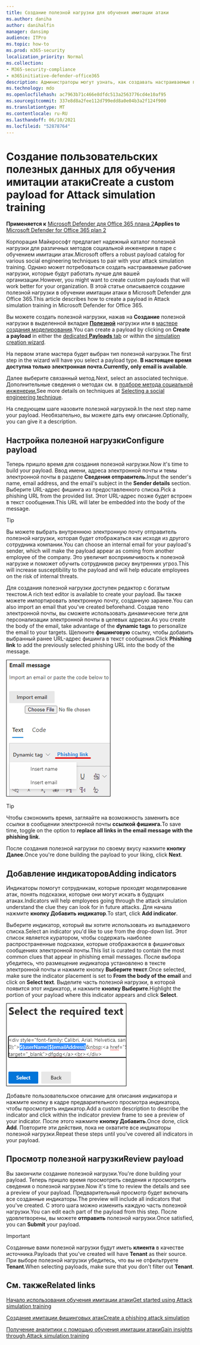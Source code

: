 ```yaml
---
title: Создание полезной нагрузки для обучения имитации атаки
ms.author: daniha
author: danihalfin
manager: dansimp
audience: ITPro
ms.topic: how-to
ms.prod: m365-security
localization_priority: Normal
ms.collection:
- M365-security-compliance
- m365initiative-defender-office365
description: Администраторы могут узнать, как создавать настраиваемые полезной нагрузки для обучения моделированию атаки в Microsoft Defender для Office 365.
ms.technology: mdo
ms.openlocfilehash: ac7963b71c466e8dfdc513a2563776cd4e10af95
ms.sourcegitcommit: 337e8d8a2fee112d799edd8a0e04b3a2f124f900
ms.translationtype: MT
ms.contentlocale: ru-RU
ms.lasthandoff: 06/10/2021
ms.locfileid: "52878764"
---
```

# <a name="create-a-custom-payload-for-attack-simulation-training"></a><span data-ttu-id="c1da7-103">Создание пользовательских полезных данных для обучения имитации атаки</span><span class="sxs-lookup"><span data-stu-id="c1da7-103">Create a custom payload for Attack simulation training</span></span>

<span data-ttu-id="c1da7-104">**Применяется к** [Microsoft Defender для Office 365 плана 2](defender-for-office-365.md)</span><span class="sxs-lookup"><span data-stu-id="c1da7-104">**Applies to** [Microsoft Defender for Office 365 plan 2](defender-for-office-365.md)</span></span>

<span data-ttu-id="c1da7-105">Корпорация Майкрософт предлагает надежный каталог полезной нагрузки для различных методов социальной инженерии в паре с обучением имитации атак.</span><span class="sxs-lookup"><span data-stu-id="c1da7-105">Microsoft offers a robust payload catalog for various social engineering techniques to pair with your attack simulation training.</span></span> <span data-ttu-id="c1da7-106">Однако может потребоваться создать настраиваемые рабочие нагрузки, которые будут работать лучше для вашей организации.</span><span class="sxs-lookup"><span data-stu-id="c1da7-106">However, you might want to create custom payloads that will work better for your organization.</span></span> <span data-ttu-id="c1da7-107">В этой статье описывается создание полезной нагрузки в обучении имитации атаки в Microsoft Defender для Office 365.</span><span class="sxs-lookup"><span data-stu-id="c1da7-107">This article describes how to create a payload in Attack simulation training in Microsoft Defender for Office 365.</span></span>

<span data-ttu-id="c1da7-108">Вы можете создать полезной нагрузки, нажав на **Создание** полезной нагрузки в выделенной вкладке [ **Полезной**](https://security.microsoft.com/attacksimulator?viewid=payload) нагрузки или в [мастере создания моделирования](attack-simulation-training.md#selecting-a-payload).</span><span class="sxs-lookup"><span data-stu-id="c1da7-108">You can create a payload by clicking on **Create a payload** in either the [dedicated **Payloads** tab](https://security.microsoft.com/attacksimulator?viewid=payload) or within the [simulation creation wizard](attack-simulation-training.md#selecting-a-payload).</span></span>

<span data-ttu-id="c1da7-109">На первом этапе мастера будет выбран тип полезной нагрузки.</span><span class="sxs-lookup"><span data-stu-id="c1da7-109">The first step in the wizard will have you select a payload type.</span></span> <span data-ttu-id="c1da7-110">**В настоящее время доступна только электронная почта.**</span><span class="sxs-lookup"><span data-stu-id="c1da7-110">**Currently, only email is available**.</span></span>

<span data-ttu-id="c1da7-111">Далее выберите связанный метод.</span><span class="sxs-lookup"><span data-stu-id="c1da7-111">Next, select an associated technique.</span></span> <span data-ttu-id="c1da7-112">Дополнительные сведения о методах см. в [подборе метода социальной инженерии.](attack-simulation-training.md#selecting-a-social-engineering-technique)</span><span class="sxs-lookup"><span data-stu-id="c1da7-112">See more details on techniques at [Selecting a social engineering technique](attack-simulation-training.md#selecting-a-social-engineering-technique).</span></span>

<span data-ttu-id="c1da7-113">На следующем шаге назовите полезной нагрузкой.</span><span class="sxs-lookup"><span data-stu-id="c1da7-113">In the next step name your payload.</span></span> <span data-ttu-id="c1da7-114">Необязательно, вы можете дать ему описание.</span><span class="sxs-lookup"><span data-stu-id="c1da7-114">Optionally, you can give it a description.</span></span>

## <a name="configure-payload"></a><span data-ttu-id="c1da7-115">Настройка полезной нагрузки</span><span class="sxs-lookup"><span data-stu-id="c1da7-115">Configure payload</span></span>

<span data-ttu-id="c1da7-116">Теперь пришло время для создания полезной нагрузки.</span><span class="sxs-lookup"><span data-stu-id="c1da7-116">Now it's time to build your payload.</span></span> <span data-ttu-id="c1da7-117">Ввод имени, адреса электронной почты и темы электронной почты в разделе **Сведения отправитель.**</span><span class="sxs-lookup"><span data-stu-id="c1da7-117">Input the sender's name, email address, and the email's subject in the **Sender details** section.</span></span> <span data-ttu-id="c1da7-118">Выберите URL-адрес фишинга из предоставленного списка.</span><span class="sxs-lookup"><span data-stu-id="c1da7-118">Pick a phishing URL from the provided list.</span></span> <span data-ttu-id="c1da7-119">Этот URL-адрес позже будет встроен в текст сообщения.</span><span class="sxs-lookup"><span data-stu-id="c1da7-119">This URL will later be embedded into the body of the message.</span></span>

> [!TIP]
> <span data-ttu-id="c1da7-120">Вы можете выбрать внутреннюю электронную почту отправитель полезной нагрузки, которая будет отображаться как исходя из другого сотрудника компании.</span><span class="sxs-lookup"><span data-stu-id="c1da7-120">You can choose an internal email for your payload's sender, which will make the payload appear as coming from another employee of the company.</span></span> <span data-ttu-id="c1da7-121">Это увеличит восприимчивость к полезной нагрузке и поможет обучить сотрудников риску внутренних угроз.</span><span class="sxs-lookup"><span data-stu-id="c1da7-121">This will increase susceptibility to the payload and will help educate employees on the risk of internal threats.</span></span>

<span data-ttu-id="c1da7-122">Для создания полезной нагрузки доступен редактор с богатым текстом.</span><span class="sxs-lookup"><span data-stu-id="c1da7-122">A rich text editor is available to create your payload.</span></span> <span data-ttu-id="c1da7-123">Вы также можете импортировать электронную почту, созданную заранее.</span><span class="sxs-lookup"><span data-stu-id="c1da7-123">You can also import an email that you've created beforehand.</span></span> <span data-ttu-id="c1da7-124">Создав тело электронной почты, вы  сможете использовать динамические теги для персонализации электронной почты в целевых адресах.</span><span class="sxs-lookup"><span data-stu-id="c1da7-124">As you create the body of the email, take advantage of the **dynamic tags** to personalize the email to your targets.</span></span> <span data-ttu-id="c1da7-125">Щелкните **фишинговую** ссылку, чтобы добавить выбранный ранее URL-адрес фишинга в текст сообщения.</span><span class="sxs-lookup"><span data-stu-id="c1da7-125">Click **Phishing link** to add the previously selected phishing URL into the body of the message.</span></span>

![Фишинговые ссылки и динамические теги, выделенные в создании полезной нагрузки для Microsoft Defender для Office 365](../../media/attack-sim-preview-payload-email-body.png)

> [!TIP]
> <span data-ttu-id="c1da7-127">Чтобы сэкономить время, загляайте на возможность заменить все ссылки в сообщении электронной почты **ссылкой фишинга.**</span><span class="sxs-lookup"><span data-stu-id="c1da7-127">To save time, toggle on the option to **replace all links in the email message with the phishing link**.</span></span>

<span data-ttu-id="c1da7-128">После создания полезной нагрузки по своему вкусу нажмите **кнопку Далее**.</span><span class="sxs-lookup"><span data-stu-id="c1da7-128">Once you're done building the payload to your liking, click **Next**.</span></span>

## <a name="adding-indicators"></a><span data-ttu-id="c1da7-129">Добавление индикаторов</span><span class="sxs-lookup"><span data-stu-id="c1da7-129">Adding indicators</span></span>

<span data-ttu-id="c1da7-130">Индикаторы помогут сотрудникам, которые проходят моделирование атак, понять подсказки, которые они могут искать в будущих атаках.</span><span class="sxs-lookup"><span data-stu-id="c1da7-130">Indicators will help employees going through the attack simulation understand the clue they can look for in future attacks.</span></span> <span data-ttu-id="c1da7-131">Для начала нажмите **кнопку Добавить индикатор**.</span><span class="sxs-lookup"><span data-stu-id="c1da7-131">To start, click **Add indicator**.</span></span>

<span data-ttu-id="c1da7-132">Выберите индикатор, который вы хотите использовать из выпадаемого списка.</span><span class="sxs-lookup"><span data-stu-id="c1da7-132">Select an indicator you'd like to use from the drop-down list.</span></span> <span data-ttu-id="c1da7-133">Этот список является куратором, чтобы содержать наиболее распространенные подсказки, которые отображаются в фишинговых сообщениях электронной почты.</span><span class="sxs-lookup"><span data-stu-id="c1da7-133">This list is curated to contain the most common clues that appear in phishing email messages.</span></span> <span data-ttu-id="c1da7-134">После выбора убедитесь, что размещение  индикатора установлено в тексте электронной почты и нажмите кнопку **Выберите текст**.</span><span class="sxs-lookup"><span data-stu-id="c1da7-134">Once selected, make sure the indicator placement is set to **From the body of the email** and click on **Select text**.</span></span> <span data-ttu-id="c1da7-135">Выделите часть полезной нагрузки, в которой появится этот индикатор, и нажмите **кнопку Выберите**.</span><span class="sxs-lookup"><span data-stu-id="c1da7-135">Highlight the portion of your payload where this indicator appears and click **Select**.</span></span>

![Выделен текст в теле сообщения, чтобы добавить к индикатору в обучении имитации атак](../../media/attack-sim-preview-select-text.png)

<span data-ttu-id="c1da7-137">Добавьте пользовательское описание для описания индикатора и нажмите кнопку в кадре предварительного просмотра индикатора, чтобы просмотреть индикатор.</span><span class="sxs-lookup"><span data-stu-id="c1da7-137">Add a custom description to describe the indicator and click within the indicator preview frame to see a preview of your indicator.</span></span> <span data-ttu-id="c1da7-138">После этого нажмите **кнопку Добавить**.</span><span class="sxs-lookup"><span data-stu-id="c1da7-138">Once done, click **Add**.</span></span> <span data-ttu-id="c1da7-139">Повторите эти действия, пока не охватите все индикаторы полезной нагрузки.</span><span class="sxs-lookup"><span data-stu-id="c1da7-139">Repeat these steps until you've covered all indicators in your payload.</span></span>

## <a name="review-payload"></a><span data-ttu-id="c1da7-140">Просмотр полезной нагрузки</span><span class="sxs-lookup"><span data-stu-id="c1da7-140">Review payload</span></span>

<span data-ttu-id="c1da7-141">Вы закончили создание полезной нагрузки.</span><span class="sxs-lookup"><span data-stu-id="c1da7-141">You're done building your payload.</span></span> <span data-ttu-id="c1da7-142">Теперь пришло время просмотреть сведения и просмотреть сведения о полезной нагрузке.</span><span class="sxs-lookup"><span data-stu-id="c1da7-142">Now it's time to review the details and see a preview of your payload.</span></span> <span data-ttu-id="c1da7-143">Предварительный просмотр будет включать все созданные индикаторы.</span><span class="sxs-lookup"><span data-stu-id="c1da7-143">The preview will include all indicators that you've created.</span></span> <span data-ttu-id="c1da7-144">С этого шага можно изменить каждую часть полезной нагрузки.</span><span class="sxs-lookup"><span data-stu-id="c1da7-144">You can edit each part of the payload from this step.</span></span> <span data-ttu-id="c1da7-145">После удовлетворены, вы можете **отправить** полезной нагрузки.</span><span class="sxs-lookup"><span data-stu-id="c1da7-145">Once satisfied, you can **Submit** your payload.</span></span>

> [!IMPORTANT]
> <span data-ttu-id="c1da7-146">Созданные вами полезной нагрузки будут иметь **клиента** в качестве источника.</span><span class="sxs-lookup"><span data-stu-id="c1da7-146">Payloads that you've created will have **Tenant** as their source.</span></span> <span data-ttu-id="c1da7-147">При выборе полезной нагрузки убедитесь, что вы не отфильтруете **Tenant**.</span><span class="sxs-lookup"><span data-stu-id="c1da7-147">When selecting payloads, make sure that you don't filter out **Tenant**.</span></span>

## <a name="related-links"></a><span data-ttu-id="c1da7-148">См. также</span><span class="sxs-lookup"><span data-stu-id="c1da7-148">Related links</span></span>

[<span data-ttu-id="c1da7-149">Начало использования обучения имитации атаки</span><span class="sxs-lookup"><span data-stu-id="c1da7-149">Get started using Attack simulation training</span></span>](attack-simulation-training-get-started.md)

[<span data-ttu-id="c1da7-150">Создание имитации фишинговых атак</span><span class="sxs-lookup"><span data-stu-id="c1da7-150">Create a phishing attack simulation</span></span>](attack-simulation-training.md)

[<span data-ttu-id="c1da7-151">Получение аналитики с помощью обучения имитации атаки</span><span class="sxs-lookup"><span data-stu-id="c1da7-151">Gain insights through Attack simulation training</span></span>](attack-simulation-training-insights.md)
